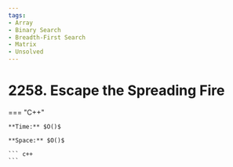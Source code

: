 ```yaml
---
tags:
- Array
- Binary Search
- Breadth-First Search
- Matrix
- Unsolved
---
```



# 2258. Escape the Spreading Fire

=== "C++"

    **Time:** $O()$

    **Space:** $O()$

    ``` c++
    ```